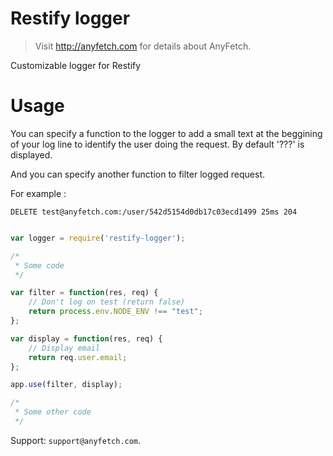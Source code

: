 # Restify logger
> Visit http://anyfetch.com for details about AnyFetch.

Customizable logger for Restify

# Usage

You can specify a function to the logger to add a small text at the beggining of your log line to identify the user doing the request. By default '???' is displayed.

And you can specify another function to filter logged request.

For example :
```
DELETE test@anyfetch.com:/user/542d5154d0db17c03ecd1499 25ms 204
```

```js

var logger = require('restify-logger');

/*
 * Some code
 */

var filter = function(res, req) {
    // Don't log on test (return false)
    return process.env.NODE_ENV !== "test";
};

var display = function(res, req) {
    // Display email
    return req.user.email;
};

app.use(filter, display);

/*
 * Some other code
 */
```

Support: `support@anyfetch.com`.